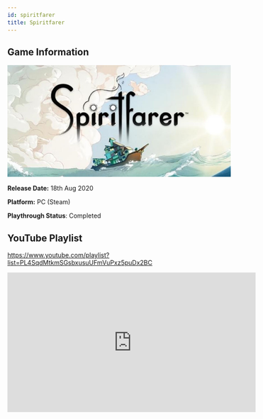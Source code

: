 ```yaml
---
id: spiritfarer
title: Spiritfarer
---
```


## Game Information

![image info](../../static/games/spiritfarer.jpg)

**Release Date:** 18th Aug 2020

**Platform:** PC (Steam)

**Playthrough Status**: Completed

## YouTube Playlist

https://www.youtube.com/playlist?list=PL4SqdMtkmSGsbxusuUFmVuPxz5puDx2BC

<iframe width="560" height="315" src="https://www.youtube-nocookie.com/embed/videoseries?list=PL4SqdMtkmSGsbxusuUFmVuPxz5puDx2BC" frameBorder="0" allow="accelerometer; autoplay; clipboard-write; encrypted-media; gyroscope; picture-in-picture" allowFullScreen></iframe>